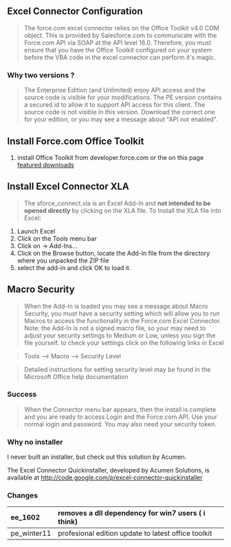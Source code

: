 ## Excel Connector Configuration ##

> The force.com excel connector relies on the Office Toolkit v4.0 COM object. This is provided by Salesforce.com to communicate with the Force.com API via SOAP at the API level 16.0.   Therefore, you must ensure that you have the Office Toolkit configured on your system before the VBA code in the excel connector can perform it's magic.

### Why two versions ? ###
> The Enterprise Edition (and Unlimited) enjoy API access and the source code is visible for your modifications.  The PE version contains a secured id to allow it to support API access for this client.  The source code is not visible in this version. Download the correct one for your edition, or you may see a message about "API not enabled".

## Install Force.com Office Toolkit ##
  1. install Office Toolkit from developer.force.com or the on this page [featured downloads](http://code.google.com/p/excel-connector/downloads/detail?name=SForce_Office_Toolkit_MSI.zip&can=2&q=)

## Install Excel Connector XLA ##
> The sforce\_connect.xla is an Excel Add-In and **not intended to be opened directly** by clicking on the XLA file.  To Install the XLA file into Excel:
  1. Launch Excel
  1. Click on the Tools menu bar
  1. Click on -> Add-Ins...
  1. Click on the Browse button, locate the Add-In file from the directory where you unpacked the ZIP file
  1. select the add-in and click OK to load it.

## Macro Security ##
> When the Add-In is loaded you may see a message about Macro Security, you must have a security setting which will allow you to run Macros to access the functionality in the Force.com Excel Connector.  Note: the Add-In is not a signed macro file, so your may need to adjust your security settings to Medium or Low, unless you sign the file yourself. to check your settings click on the following links in Excel

> Tools --> Macro --> Security Level

> Detailed instructions for setting security level may be found in the Microsoft Office help documentation


### Success ###
> When the Connector menu bar appears, then the install is complete and you are ready to access Login and the Force.com API.  Use your normal login and password.  You may also need your security token.

### Why no installer ###
I never built an installer, but check out this solution by Acumen.

The Excel Connector Quickinstaller, developed by Acumen Solutions, is available at  http://code.google.com/p/excel-connector-quickinstaller





### Changes ###
| ee\_1602 |  removes a dll dependency for win7 users ( i think) |
|:---------|:----------------------------------------------------|
| pe\_winter11 |  profesional edition update to latest office toolkit    |